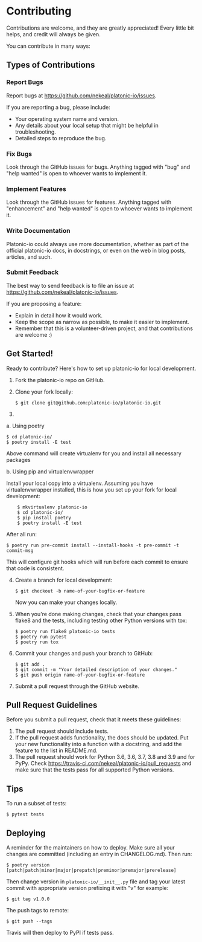 Contributing
============

Contributions are welcome, and they are greatly appreciated! Every
little bit helps, and credit will always be given.

You can contribute in many ways:

Types of Contributions
----------------------

### Report Bugs

Report bugs at <https://github.com/nekeal/platonic-io/issues>.

If you are reporting a bug, please include:

-   Your operating system name and version.
-   Any details about your local setup that might be helpful in
    troubleshooting.
-   Detailed steps to reproduce the bug.

### Fix Bugs

Look through the GitHub issues for bugs. Anything tagged with "bug" and
"help wanted" is open to whoever wants to implement it.

### Implement Features

Look through the GitHub issues for features. Anything tagged with
"enhancement" and "help wanted" is open to whoever wants to implement
it.

### Write Documentation

Platonic-io could always use more documentation, whether as part of the
official platonic-io docs, in docstrings, or even on the web in blog posts,
articles, and such.

### Submit Feedback

The best way to send feedback is to file an issue at
<https://github.com/nekeal/platonic-io/issues>.

If you are proposing a feature:

-   Explain in detail how it would work.
-   Keep the scope as narrow as possible, to make it easier to
    implement.
-   Remember that this is a volunteer-driven project, and that
    contributions are welcome :)

Get Started!
------------

Ready to contribute? Here's how to set up platonic-io for local
development.

1.  Fork the platonic-io repo on GitHub.
2.  Clone your fork locally:

        $ git clone git@github.com:platonic-io/platonic-io.git

3.
  a. Using poetry

    $ cd platonic-io/
    $ poetry install -E test
Above command will create virtualenv for you and install all necessary packages

  b. Using pip and virtualenvwrapper

   Install your local copy into a virtualenv. Assuming you have
    virtualenvwrapper installed, this is how you set up your fork for
    local development:

        $ mkvirtualenv platonic-io
        $ cd platonic-io/
        $ pip install poetry
        $ poetry install -E test

After all run:

    $ poetry run pre-commit install --install-hooks -t pre-commit -t commit-msg

This will configure git hooks which will run before each commit to ensure
that code is consistent.

4.  Create a branch for local development:

        $ git checkout -b name-of-your-bugfix-or-feature

    Now you can make your changes locally.

5.  When you're done making changes, check that your changes pass flake8
    and the tests, including testing other Python versions with tox:

        $ poetry run flake8 platonic-io tests
        $ poetry run pytest
        $ poetry run tox

6.  Commit your changes and push your branch to GitHub:

        $ git add .
        $ git commit -m "Your detailed description of your changes."
        $ git push origin name-of-your-bugfix-or-feature

7.  Submit a pull request through the GitHub website.

Pull Request Guidelines
-----------------------

Before you submit a pull request, check that it meets these guidelines:

1.  The pull request should include tests.
2.  If the pull request adds functionality, the docs should be updated.
    Put your new functionality into a function with a docstring, and add
    the feature to the list in README.md.
3.  The pull request should work for Python 3.6, 3.6, 3.7, 3.8 and 3.9 and
    for PyPy. Check
    <https://travis-ci.com/nekeal/platonic-io/pull_requests> and make sure
    that the tests pass for all supported Python versions.

Tips
----

To run a subset of tests:

    $ pytest tests

Deploying
---------

A reminder for the maintainers on how to deploy. Make sure all your
changes are committed (including an entry in CHANGELOG.md). Then run:

    $ poetry version [patch|patch|minor|major|prepatch|preminor|premajor|prerelease]
Then change version in `platonic-io/__init__.py` file and tag your latest commit with appropriate version prefixing it with "v"
for example:

    $ git tag v1.0.0

The push tags to remote:

    $ git push --tags

Travis will then deploy to PyPI if tests pass.

